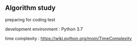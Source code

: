 ## Algorithm study
preparing for coding test  
  
development environment : Python 3.7  
  
time complexity : https://wiki.python.org/moin/TimeComplexity
